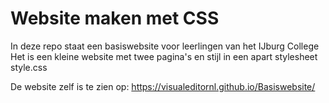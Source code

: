 # Website maken met CSS

In deze repo staat een basiswebsite voor leerlingen van het IJburg College
Het is een kleine website met twee pagina's en stijl in een apart stylesheet style.css

De website zelf is te zien op: https://visualeditornl.github.io/Basiswebsite/
